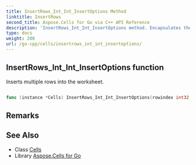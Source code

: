 ```yaml
---
title: InsertRows_Int_Int_InsertOptions Method 
linktitle: InsertRows
second_title: Aspose.Cells for Go via C++ API Reference
description: 'InsertRows_Int_Int_InsertOptions method. Encapsulates the function that represents insertrows in Go.'
type: docs
weight: 200
url: /go-cpp/cells/insertrows_int_int_insertoptions/
---
```


## InsertRows_Int_Int_InsertOptions function

Inserts multiple rows into the worksheet.

```go

func (instance *Cells) InsertRows_Int_Int_InsertOptions(rowindex int32, totalrows int32, options *InsertOptions)  error

```

## Remarks


## See Also

* Class [Cells](../)
* Library [Aspose.Cells for Go](../../)

